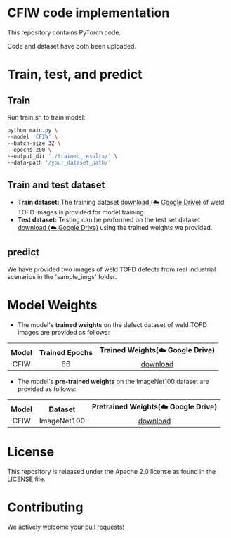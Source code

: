 # CFIW code implementation

This repository contains PyTorch code.

Code and dataset have both been uploaded.

# Train, test, and predict

## Train

Run train.sh to train model:

```bash
python main.py \
--model 'CFIW' \
--batch-size 32 \
--epochs 200 \
--output_dir './trained_results/' \
--data-path '/your_dataset_path/'
```

## Train and test dataset

* **Train dataset:** The training dataset [download (☁️ Google Drive)](https://drive.google.com/file/d/1y4GidNc0fb45OAvXW_q_DnDAlJotitRY/view?usp=drive_link "Google drive") of weld TOFD images is provided for model training.
* **Test dataset:** Testing can be performed on the test set dataset [download (☁️ Google Drive)](https://drive.google.com/file/d/1CppRDY2Rw9BSQHQ29GMHHDj9A6xRNjj0/view?usp=drive_link "Google drive") using the trained weights we provided.

## predict

We have provided two images of weld TOFD defects from real industrial scenarios in the 'sample_imgs' folder.

# Model Weights

* The model's **trained weights** on the defect dataset of weld TOFD images are provided as follows:

<table><tbody>
<!-- START TABLE -->
<!-- TABLE HEADER -->
<th valign="bottom">Model</th>
<th valign="bottom">Trained Epochs</th>
<th valign="bottom">Trained Weights(☁️ Google Drive)</th>
<!-- TABLE BODY -->
<tr><td align="center">CFIW</td>
<td align="center">66</td>
<td align="center"><a href="https://drive.google.com/file/d/1HWqTLearxOiwJRirU_fGwILfu9anNiM2/view?usp=drive_link">download</a></td>
</tr>
</tbody></table>

* The model's **pre-trained weights** on the ImageNet100 dataset are provided as follows:

<table><tbody>
<!-- START TABLE -->
<!-- TABLE HEADER -->
<th valign="bottom">Model</th>
<th valign="bottom">Dataset</th>
<th valign="bottom">Pretrained Weights(☁️ Google Drive)</th>
<!-- TABLE BODY -->
<tr><td align="center">CFIW</td>
<td align="center">ImageNet100</td>
<td align="center"><a href="https://drive.google.com/file/d/1WaCu0zBY1h7xy3cU2laYtTFvfUlJHNKD/view?usp=drive_link">download</a></td>
</tr>
</tbody></table>

# License

This repository is released under the Apache 2.0 license as found in the [LICENSE](LICENSE) file.

# Contributing

We actively welcome your pull requests!
